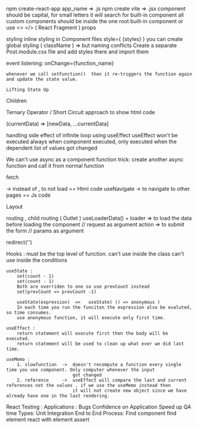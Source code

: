 npm create-react-app app_name => .js
npm create vite => .jsx
component should be capital, for small letters it will search for built-in component
all custom components should be inside the one root built-in component or use <> </>  ( React Fragment )
props

styling
    inline styling in Component files  style={ {styles} }
    you can create global styling ( className ) => but naming conflicts
    Create a separate Post.module.css file and add styles there and import them 

event listening:
    onChange={function_name}
    
    whenever we call setFunction()  then it re-triggers the function again and update the state value.

    Lifting State Up

Children

Ternary Operator / Short Circuit approach to show html code

(currentData) => [newData, ...currentData]

handling side effect of infinite loop using useEffect
useEffect won't be executed always when component executed, only executed when the dependent list of values got changed

We can't use async as a component function
    trick: create another async function and call it from normal function

fetch

<Link> -> instead of <a> , to not load  == Html code
useNavigate -> to navigate to other pages == Js code
<Form>

Layout

routing , child routing ( Outlet )
useLoaderData() + loader => to load the data before loading the component // request as argument
action => to submit the form  // params as argument

redirect('')



Hooks :
    must be the top level of function.
    can't use inside the class
    can't use inside the conditions

    useState :
        set(count - 1) 
        set(count - 1)
        Both are overriden to one so use prevCount instead
        set(prevCount => prevCount -1)

        useState(expression)  =>   useState( () => anonymous )
        In each time you run the funciton the expression also be evaluted, so time consumes.
        use anonymous function, it will execute only first time.
    
    useEffect :
        return statement will execute first then the body will be executed.
        return statement will be used to clean up what ever we did last time.

    useMemo :
        1. slowfunction  ->  doesn't recompute a function every single time you use component. Only computer whenever the input 
                             got changed
        2. reference     ->  useEffect will compare the last and current references not the values , if we use the useMemo instead then 
                             it will not create new object since we have already have one in the last rendering.


React Testing :
    Applications :
        Bugs
        Confidence on Application
        Speed up QA time
    Types:
        Unit
        Integration
        End to End
    Process:
        Find component
        find element
        react with element
        assert